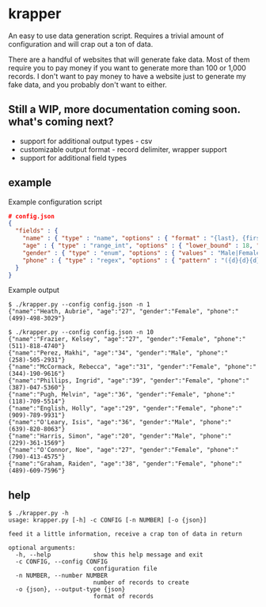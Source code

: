 krapper
=======

An easy to use data generation script.  Requires a trivial amount of configuration and will crap out a ton of data.

There are a handful of websites that will generate fake data.  Most of them require you to pay money if you want to generate more than 100 or 1,000 records.  I don't want to pay money to have a website just to generate my fake data, and you probably don't want to either.

<b>Still a WIP, more documentation coming soon.</b>
what's coming next?
-------------------
* support for additional output types - csv
* customizable output format - record delimiter, wrapper support
* support for additional field types

example
-------
Example configuration script
```json
# config.json
{
  "fields" : {
    "name" : { "type" : "name", "options" : { "format" : "{last}, {first}" } },
    "age" : { "type" : "range_int", "options" : { "lower_bound" : 18, "upper_bound" : 40 } },
    "gender" : { "type" : "enum", "options" : { "values" : "Male|Female" } },
    "phone" : { "type" : "regex", "options" : { "pattern" : "({d}{d}{d})-{d}{d}{d}-{d}{d}{d}{d}" } }
  }
}
```
Example output
```
$ ./krapper.py --config config.json -n 1
{"name":"Heath, Aubrie", "age":"27", "gender":"Female", "phone":"(499)-498-3029"}

$ ./krapper.py --config config.json -n 10
{"name":"Frazier, Kelsey", "age":"27", "gender":"Female", "phone":"(511)-818-4740"}
{"name":"Perez, Makhi", "age":"34", "gender":"Male", "phone":"(258)-505-2931"}
{"name":"McCormack, Rebecca", "age":"31", "gender":"Female", "phone":"(344)-190-9616"}
{"name":"Phillips, Ingrid", "age":"39", "gender":"Female", "phone":"(387)-047-5360"}
{"name":"Pugh, Melvin", "age":"36", "gender":"Female", "phone":"(118)-709-5514"}
{"name":"English, Holly", "age":"29", "gender":"Female", "phone":"(909)-789-9931"}
{"name":"O'Leary, Isis", "age":"36", "gender":"Male", "phone":"(639)-820-8063"}
{"name":"Harris, Simon", "age":"20", "gender":"Male", "phone":"(229)-361-1569"}
{"name":"O'Connor, Noe", "age":"27", "gender":"Female", "phone":"(790)-413-4575"}
{"name":"Graham, Raiden", "age":"38", "gender":"Female", "phone":"(489)-609-7596"}
```

help
----
```
$ ./krapper.py -h
usage: krapper.py [-h] -c CONFIG [-n NUMBER] [-o {json}]

feed it a little information, receive a crap ton of data in return

optional arguments:
  -h, --help            show this help message and exit
  -c CONFIG, --config CONFIG
                        configuration file
  -n NUMBER, --number NUMBER
                        number of records to create
  -o {json}, --output-type {json}
                        format of records
```
